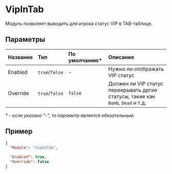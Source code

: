 # VipInTab

Модуль позволяет выводить для игрока статус VIP в TAB-таблице.

## Параметры

| Название | Тип            | По умолчанию\* | Описание                                                                        |
| :------- | :------------- | :------------- | :------------------------------------------------------------------------------ |
| Enabled  | `true`/`false` | -              | Нужно ли отображать VIP статус                                                  |
| Override | `true`/`false` | `false`        | Должен ли VIP статус перекрывать дргие статусы, такие как `Bomb`, `Dead` и т.д. |

_\* - если указано "-", то параметр является обязательным._

## Пример

```json
{
  "Module": "VipInTab",

  "Enabled": true,
  "Override": false
}
```
